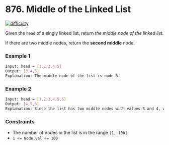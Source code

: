 
# 876. Middle of the Linked List

[![difficulty](https://img.shields.io/badge/difficulty-easy-green)](https://leetcode.com/problems/fizz-buzz/)


Given the `head` of a singly linked list, return *the middle node of the linked list.*

If there are two middle nodes, return the **second middle** node.


### Example 1


```bash
Input: head = [1,2,3,4,5]
Output: [3,4,5]
Explanation: The middle node of the list is node 3.
```


### Example 2


```bash
Input: head = [1,2,3,4,5,6]
Output: [4,5,6]
Explanation: Since the list has two middle nodes with values 3 and 4, we return the second one.
```


### Constraints

- The number of nodes in the list is in the range `[1, 100]`.
- `1 <= Node.val <= 100`

